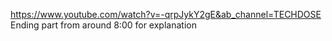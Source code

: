 https://www.youtube.com/watch?v=-qrpJykY2gE&ab_channel=TECHDOSE Ending part from around 8:00 for explanation
​